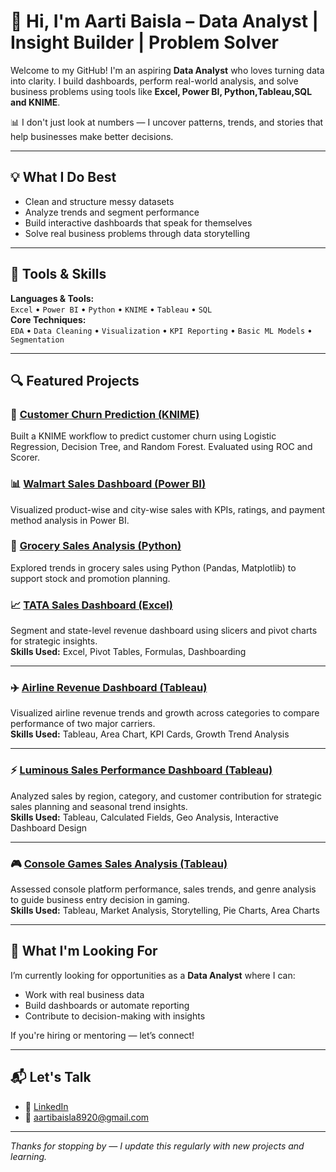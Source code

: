 # 👋 Hi, I'm Aarti Baisla – Data Analyst | Insight Builder | Problem Solver

Welcome to my GitHub! I'm an aspiring **Data Analyst** who loves turning data into clarity. I build dashboards, perform real-world analysis, and solve business problems using tools like **Excel, Power BI, Python,Tableau,SQL and KNIME**.

📊 I don't just look at numbers — I uncover patterns, trends, and stories that help businesses make better decisions.

---

## 💡 What I Do Best

- Clean and structure messy datasets
- Analyze trends and segment performance
- Build interactive dashboards that speak for themselves
- Solve real business problems through data storytelling

---

## 🧰 Tools & Skills

**Languages & Tools:**  
`Excel` • `Power BI` • `Python` • `KNIME` • `Tableau` • `SQL `  
**Core Techniques:**  
`EDA` • `Data Cleaning` • `Visualization` • `KPI Reporting` • `Basic ML Models` • `Segmentation`

---

## 🔍 Featured Projects

### 🧮 [Customer Churn Prediction (KNIME)](https://github.com/AartiBaisla02/Data-analytics-portfolio/tree/main/customer-churn-knime)  
Built a KNIME workflow to predict customer churn using Logistic Regression, Decision Tree, and Random Forest. Evaluated using ROC and Scorer.

### 📊 [Walmart Sales Dashboard (Power BI)](https://github.com/AartiBaisla02/Data-analytics-portfolio/tree/main/Walmart%20Sales%20Dashboard)  
Visualized product-wise and city-wise sales with KPIs, ratings, and payment method analysis in Power BI.

### 🛒 [Grocery Sales Analysis (Python)](https://github.com/AartiBaisla02/Data-analytics-portfolio/tree/main/Grocery%20sales%20prediction)  
Explored trends in grocery sales using Python (Pandas, Matplotlib) to support stock and promotion planning.

### 📈 [TATA Sales Dashboard (Excel)](https://github.com/AartiBaisla02/Data-analytics-portfolio/tree/main/tata-sales-excel)  
Segment and state-level revenue dashboard using slicers and pivot charts for strategic insights.  
**Skills Used:** Excel, Pivot Tables, Formulas, Dashboarding

---

### ✈️ [Airline Revenue Dashboard (Tableau)](https://github.com/AartiBaisla02/Data-analytics-portfolio/tree/main/airline-revenue-dashboard-tableau)  
Visualized airline revenue trends and growth across categories to compare performance of two major carriers.  
**Skills Used:** Tableau, Area Chart, KPI Cards, Growth Trend Analysis

---

### ⚡ [Luminous Sales Performance Dashboard (Tableau)](https://github.com/AartiBaisla02/Data-analytics-portfolio/tree/main/luminous-sales-performance-dashboard)  
Analyzed sales by region, category, and customer contribution for strategic sales planning and seasonal trend insights.  
**Skills Used:** Tableau, Calculated Fields, Geo Analysis, Interactive Dashboard Design

---

### 🎮 [Console Games Sales Analysis (Tableau)](https://github.com/AartiBaisla02/Data-analytics-portfolio/tree/main/console-games-sales-analysis-tableau)  
Assessed console platform performance, sales trends, and genre analysis to guide business entry decision in gaming.  
**Skills Used:** Tableau, Market Analysis, Storytelling, Pie Charts, Area Charts

---
## 🎯 What I'm Looking For

I’m currently looking for opportunities as a **Data Analyst** where I can:
- Work with real business data
- Build dashboards or automate reporting
- Contribute to decision-making with insights

If you're hiring or mentoring — let’s connect!

---

## 📬 Let's Talk

- 💼 [LinkedIn](https://www.linkedin.com/in/aarti-baisla-b359071a7)  
- 📧 [aartibaisla8920@gmail.com](mailto:aartibaisla8920@gmail.com)  

---

*Thanks for stopping by — I update this regularly with new projects and learning.*
